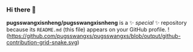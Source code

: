 ### Hi there 👋

**pugsswangxisnheng/pugsswangxisnheng** is a ✨ _special_ ✨ repository because its `README.md` (this file) appears on your GitHub profile.
!(https://github.com/pugsswangxs/pugsswangxs/blob/output/github-contribution-grid-snake.svg)
